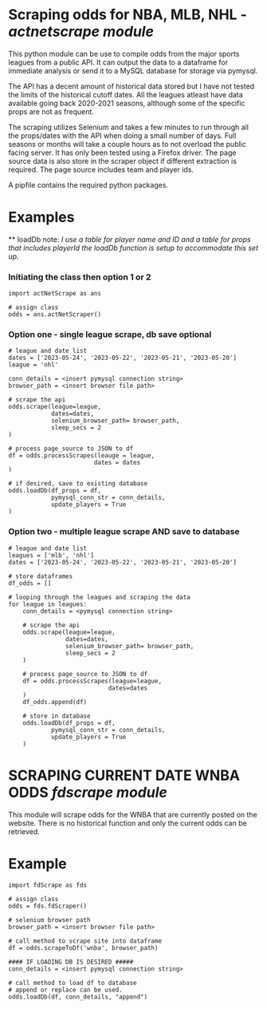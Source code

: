 # Scraping odds for NBA, MLB, NHL - *actnetscrape module*

This python module can be use to compile odds from the major sports leagues from a public API. It can output the data to a dataframe for immediate analysis or send it to a MySQL database for storage via pymysql.

The API has a decent amount of historical data stored but I have not tested the limits of the historical cutoff dates. All the leagues atleast have data available going back 2020-2021 seasons, although some of the specific props are not as frequent. 

The scraping utilizes Selenium and takes a few minutes to run through all the props/dates with the API when doing a small number of days. Full seasons or months will take a couple hours as to not overload the public facing server. It has only been tested using a Firefox driver. The page source data is also store in the scraper object if different extraction is required. The page source includes team and player ids. 

A pipfile contains the required python packages.


# Examples

** loadDb note: <i>I use a table for player name and ID and a table for props that includes playerId the loadDb function is setup to accommodate this set up.</i>

### Initiating the class then option 1 or 2
```
import actNetScrape as ans

# assign class
odds = ans.actNetScraper()
```

### Option one - single league scrape, db save optional
```
# league and date list
dates = ['2023-05-24', '2023-05-22', '2023-05-21', '2023-05-20']
league = 'nhl'

conn_details = <insert pymysql connection string>
browser_path = <insert browser file path>

# scrape the api
odds.scrape(league=league, 
            dates=dates, 
            selenium_browser_path= browser_path, 
            sleep_secs = 2
)

# process page_source to JSON to df
df = odds.processScrapes(leauge = league, 
                        dates = dates
)

# if desired, save to existing database
odds.loadDb(df_props = df, 
            pymysql_conn_str = conn_details,
            update_players = True
)
```


### Option two - multiple league scrape AND save to database
```
# league and date list
leagues = ['mlb', 'nhl']
dates = ['2023-05-24', '2023-05-22', '2023-05-21', '2023-05-20']

# store dataframes
df_odds = []

# looping through the leagues and scraping the data
for league in leagues:
    conn_details = <pymysql connection string>

    # scrape the api
    odds.scrape(league=league, 
                dates=dates, 
                selenium_browser_path= browser_path, 
                sleep_secs = 2
    )

    # process page_source to JSON to df
    df = odds.processScrapes(league=league, 
                            dates=dates
    )
    df_odds.append(df)

    # store in database
    odds.loadDb(df_props = df, 
            pymysql_conn_str = conn_details,
            update_players = True
    )
```

# SCRAPING CURRENT DATE WNBA ODDS *fdscrape module*

This module will scrape odds for the WNBA that are currently posted on the website. There is no historical function and only the current odds can be retrieved.

# Example

```
import fdScrape as fds

# assign class
odds = fds.fdScraper()

# selenium browser path
browser_path = <insert browser file path>

# call method to scrape site into dataframe
df = odds.scrapeToDf('wnba', browser_path)

#### IF LOADING DB IS DESIRED #####
conn_details = <insert pymysql connection string>

# call method to load df to database
# append or replace can be used. 
odds.loadDb(df, conn_details, "append")
```